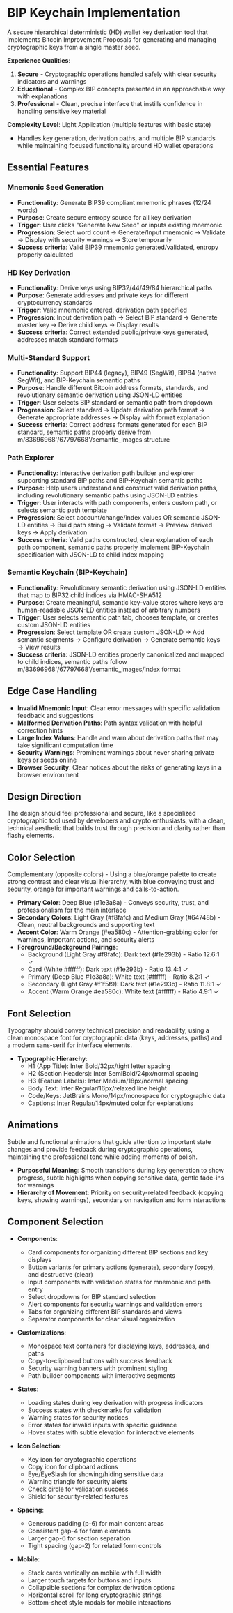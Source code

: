 # BIP Keychain Implementation

A secure hierarchical deterministic (HD) wallet key derivation tool that implements Bitcoin Improvement Proposals for generating and managing cryptographic keys from a single master seed.

**Experience Qualities**:
1. **Secure** - Cryptographic operations handled safely with clear security indicators and warnings
2. **Educational** - Complex BIP concepts presented in an approachable way with explanations
3. **Professional** - Clean, precise interface that instills confidence in handling sensitive key material

**Complexity Level**: Light Application (multiple features with basic state)
- Handles key generation, derivation paths, and multiple BIP standards while maintaining focused functionality around HD wallet operations

## Essential Features

### Mnemonic Seed Generation
- **Functionality**: Generate BIP39 compliant mnemonic phrases (12/24 words)
- **Purpose**: Create secure entropy source for all key derivation
- **Trigger**: User clicks "Generate New Seed" or inputs existing mnemonic
- **Progression**: Select word count → Generate/Input mnemonic → Validate → Display with security warnings → Store temporarily
- **Success criteria**: Valid BIP39 mnemonic generated/validated, entropy properly calculated

### HD Key Derivation
- **Functionality**: Derive keys using BIP32/44/49/84 hierarchical paths
- **Purpose**: Generate addresses and private keys for different cryptocurrency standards
- **Trigger**: Valid mnemonic entered, derivation path specified
- **Progression**: Input derivation path → Select BIP standard → Generate master key → Derive child keys → Display results
- **Success criteria**: Correct extended public/private keys generated, addresses match standard formats

### Multi-Standard Support
- **Functionality**: Support BIP44 (legacy), BIP49 (SegWit), BIP84 (native SegWit), and BIP-Keychain semantic paths
- **Purpose**: Handle different Bitcoin address formats, standards, and revolutionary semantic derivation using JSON-LD entities
- **Trigger**: User selects BIP standard or semantic path from dropdown
- **Progression**: Select standard → Update derivation path format → Generate appropriate addresses → Display with format explanation
- **Success criteria**: Correct address formats generated for each BIP standard, semantic paths properly derive from m/83696968'/67797668'/semantic_images structure

### Path Explorer
- **Functionality**: Interactive derivation path builder and explorer supporting standard BIP paths and BIP-Keychain semantic paths
- **Purpose**: Help users understand and construct valid derivation paths, including revolutionary semantic paths using JSON-LD entities
- **Trigger**: User interacts with path components, enters custom path, or selects semantic path template
- **Progression**: Select account/change/index values OR semantic JSON-LD entities → Build path string → Validate format → Preview derived keys → Apply derivation
- **Success criteria**: Valid paths constructed, clear explanation of each path component, semantic paths properly implement BIP-Keychain specification with JSON-LD to child index mapping

### Semantic Keychain (BIP-Keychain)
- **Functionality**: Revolutionary semantic derivation using JSON-LD entities that map to BIP32 child indices via HMAC-SHA512
- **Purpose**: Create meaningful, semantic key-value stores where keys are human-readable JSON-LD entities instead of arbitrary numbers
- **Trigger**: User selects semantic path tab, chooses template, or creates custom JSON-LD entities
- **Progression**: Select template OR create custom JSON-LD → Add semantic segments → Configure derivation → Generate semantic keys → View results
- **Success criteria**: JSON-LD entities properly canonicalized and mapped to child indices, semantic paths follow m/83696968'/67797668'/semantic_images/index format

## Edge Case Handling

- **Invalid Mnemonic Input**: Clear error messages with specific validation feedback and suggestions
- **Malformed Derivation Paths**: Path syntax validation with helpful correction hints
- **Large Index Values**: Handle and warn about derivation paths that may take significant computation time
- **Security Warnings**: Prominent warnings about never sharing private keys or seeds online
- **Browser Security**: Clear notices about the risks of generating keys in a browser environment

## Design Direction

The design should feel professional and secure, like a specialized cryptographic tool used by developers and crypto enthusiasts, with a clean, technical aesthetic that builds trust through precision and clarity rather than flashy elements.

## Color Selection

Complementary (opposite colors) - Using a blue/orange palette to create strong contrast and clear visual hierarchy, with blue conveying trust and security, orange for important warnings and calls-to-action.

- **Primary Color**: Deep Blue (#1e3a8a) - Conveys security, trust, and professionalism for the main interface
- **Secondary Colors**: Light Gray (#f8fafc) and Medium Gray (#64748b) - Clean, neutral backgrounds and supporting text
- **Accent Color**: Warm Orange (#ea580c) - Attention-grabbing color for warnings, important actions, and security alerts
- **Foreground/Background Pairings**:
  - Background (Light Gray #f8fafc): Dark text (#1e293b) - Ratio 12.6:1 ✓
  - Card (White #ffffff): Dark text (#1e293b) - Ratio 13.4:1 ✓
  - Primary (Deep Blue #1e3a8a): White text (#ffffff) - Ratio 8.2:1 ✓
  - Secondary (Light Gray #f1f5f9): Dark text (#1e293b) - Ratio 11.8:1 ✓
  - Accent (Warm Orange #ea580c): White text (#ffffff) - Ratio 4.9:1 ✓

## Font Selection

Typography should convey technical precision and readability, using a clean monospace font for cryptographic data (keys, addresses, paths) and a modern sans-serif for interface elements.

- **Typographic Hierarchy**:
  - H1 (App Title): Inter Bold/32px/tight letter spacing
  - H2 (Section Headers): Inter SemiBold/24px/normal spacing
  - H3 (Feature Labels): Inter Medium/18px/normal spacing
  - Body Text: Inter Regular/16px/relaxed line height
  - Code/Keys: JetBrains Mono/14px/monospace for cryptographic data
  - Captions: Inter Regular/14px/muted color for explanations

## Animations

Subtle and functional animations that guide attention to important state changes and provide feedback during cryptographic operations, maintaining the professional tone while adding moments of polish.

- **Purposeful Meaning**: Smooth transitions during key generation to show progress, subtle highlights when copying sensitive data, gentle fade-ins for warnings
- **Hierarchy of Movement**: Priority on security-related feedback (copying keys, showing warnings), secondary on navigation and form interactions

## Component Selection

- **Components**: 
  - Card components for organizing different BIP sections and key displays
  - Button variants for primary actions (generate), secondary (copy), and destructive (clear)
  - Input components with validation states for mnemonic and path entry
  - Select dropdowns for BIP standard selection
  - Alert components for security warnings and validation errors
  - Tabs for organizing different BIP standards and views
  - Separator components for clear visual organization

- **Customizations**: 
  - Monospace text containers for displaying keys, addresses, and paths
  - Copy-to-clipboard buttons with success feedback
  - Security warning banners with prominent styling
  - Path builder components with interactive segments

- **States**: 
  - Loading states during key derivation with progress indicators
  - Success states with checkmarks for validation
  - Warning states for security notices
  - Error states for invalid inputs with specific guidance
  - Hover states with subtle elevation for interactive elements

- **Icon Selection**: 
  - Key icon for cryptographic operations
  - Copy icon for clipboard actions  
  - Eye/EyeSlash for showing/hiding sensitive data
  - Warning triangle for security alerts
  - Check circle for validation success
  - Shield for security-related features

- **Spacing**: 
  - Generous padding (p-6) for main content areas
  - Consistent gap-4 for form elements
  - Larger gap-6 for section separation
  - Tight spacing (gap-2) for related form controls

- **Mobile**: 
  - Stack cards vertically on mobile with full width
  - Larger touch targets for buttons and inputs
  - Collapsible sections for complex derivation options
  - Horizontal scroll for long cryptographic strings
  - Bottom-sheet style modals for mobile interactions
